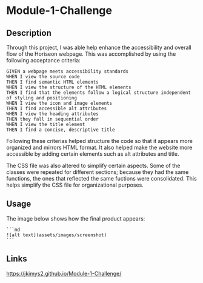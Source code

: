 # Module-1-Challenge

## Description

Through this project, I was able help enhance the accessibility and overall flow of the Horiseon webpage. This was accomplished by using the following acceptance criteria:

```
GIVEN a webpage meets accessibility standards
WHEN I view the source code
THEN I find semantic HTML elements
WHEN I view the structure of the HTML elements
THEN I find that the elements follow a logical structure independent of styling and positioning
WHEN I view the icon and image elements
THEN I find accessible alt attributes
WHEN I view the heading attributes
THEN they fall in sequential order
WHEN I view the title element
THEN I find a concise, descriptive title
```

Following these criterias helped structure the code so that it appears more organized and mirrors HTML format. It also helped make the website more accessible by adding certain elements such as alt attributes and title. 

The CSS file was also altered to simplify certain aspects. Some of the classes were repeated for different sections; because they had the same functions, the ones that reflected the same fuctions were consolidated. This helps simplify the CSS file for organizational purposes. 

## Usage

The image below shows how the final product appears:

    ```md
    ![alt text](assets/images/screenshot)
    ```

## Links

 https://jkimys2.github.io/Module-1-Challenge/